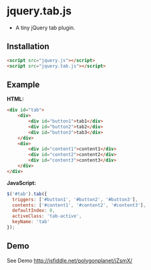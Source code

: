 jquery.tab.js
==============

* A tiny jQuery tab plugin.


Installation
--------------

```html
<script src="jquery.js"></script>
<script src="jquery.tab.js"></script>
```


Example
--------------

**HTML:**

```html
<div id="tab">
    <div>
        <div id="button1">tab1</div>
        <div id="button2">tab2</div>
        <div id="button3">tab3</div>
    </div>
    <div>
        <div id="content1">content1</div>
        <div id="content2">content2</div>
        <div id="content3">content3</div>
    </div>
</div>
```

**JavaScript:**

```javascript
$('#tab').tab({
  triggers: ['#button1', '#button2', '#button3'],
  contents: ['#content1', '#content2', '#content3'],
  defaultIndex: 0,
  activeClass: 'tab-active',
  keyName: 'tab'
});
```

Demo
--------------

See Demo http://jsfiddle.net/polygonplanet/jZsmX/

